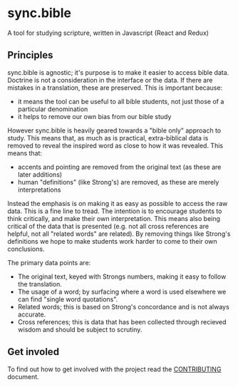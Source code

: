 # sync.bible
A tool for studying scripture, written in Javascript (React and Redux)

## Principles

sync.bible is agnostic; it's purpose is to make it easier to access bible data. Doctrine is not a consideration in the interface or the data. If there are mistakes in a translation, these are preserved. This is important because:

- it means the tool can be useful to all bible students, not just those of a particular denomination
- it helps to remove our own bias from our bible study

However sync.bible is heavily geared towards a "bible only" approach to study. This means that, as much as is practical, extra-biblical data is removed to reveal the inspired word as close to how it was revealed. This means that:

- accents and pointing are removed from the original text (as these are later additions)
- human "definitions" (like Strong's) are removed, as these are merely interpretations

Instead the emphasis is on making it as easy as possible to access the raw data. This is a fine line to tread. The intention is to encourage students to think critically, and make their own interpretation. This means also being critical of the data that is presented (e.g. not all cross references are helpful, not all "related words" are related). By removing things like Strong's definitions we hope to make students work harder to come to their own conclusions.

The primary data points are:

- The original text, keyed with Strongs numbers, making it easy to follow the translation.
- The usage of a word; by surfacing where a word is used elsewhere we can find "single word quotations".
- Related words; this is based on Strong's concordance and is not always accurate.
- Cross references; this is data that has been collected through recieved wisdom and should be subject to scrutiny.

## Get involed

To find out how to get involved with the project read the [CONTRIBUTING](./CONTRIBUTING.md) document.
